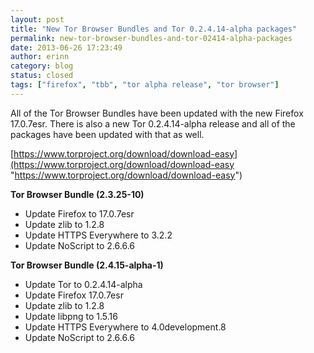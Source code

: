 ```yaml
---
layout: post
title: "New Tor Browser Bundles and Tor 0.2.4.14-alpha packages"
permalink: new-tor-browser-bundles-and-tor-02414-alpha-packages
date: 2013-06-26 17:23:49
author: erinn
category: blog
status: closed
tags: ["firefox", "tbb", "tor alpha release", "tor browser"]
---
```


All of the Tor Browser Bundles have been updated with the new Firefox 17.0.7esr. There is also a new Tor 0.2.4.14-alpha release and all of the packages have been updated with that as well.

[https://www.torproject.org/download/download-easy](https://www.torproject.org/download/download-easy "https://www.torproject.org/download/download-easy")

**Tor Browser Bundle (2.3.25-10)**

-   Update Firefox to 17.0.7esr
-   Update zlib to 1.2.8
-   Update HTTPS Everywhere to 3.2.2
-   Update NoScript to 2.6.6.6

**Tor Browser Bundle (2.4.15-alpha-1)**

-   Update Tor to 0.2.4.14-alpha
-   Update Firefox 17.0.7esr
-   Update zlib to 1.2.8
-   Update libpng to 1.5.16
-   Update HTTPS Everywhere to 4.0development.8
-   Update NoScript to 2.6.6.6

